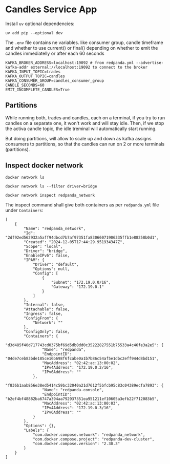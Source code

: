 # Candles Service App

Install `uv` optional dependencies:

    uv add pip --optional dev

The `.env` file contains ne variables. like consumer group, candle timeframe and whether to use current() or final() depending on whether to emit the candles immediatelly or after each 60 seconds

    KAFKA_BROKER_ADDRESS=localhost:19092 # from redpanda.yml --advertise-kafka-addr external://localhost:19092 to connect to the broker
    KAFKA_INPUT_TOPIC=trades
    KAFKA_OUTPUT_TOPIC=candles
    KAFKA_CONSUMER_GROUP=candles_consumer_group
    CANDLE_SECONDS=60
    EMIT_INCOMPLETE_CANDLES=True

## Partitions

While running both, trades and candles, each on a terminal, if you try to run candles on a separate one, it won't work and will stay idle. Then, if we stop the activa candle topic, the idle treminal will automatically start running.

But doing partitions, will allow to scale up and down as kafka assigns consumers to partitions, so that the candles can run on 2 or more terminals (partitions).

## Inspect docker network

    docker network ls

    docker network ls --filter driver=bridge 

    docker network inspect redpanda_network


The inspect command shall give both containers as per `redpanda.yml` file under `Containers`:

    [
        {
            "Name": "redpanda_network",
            "Id": "2df92ed562932a5aff94dbcd7b7af97351fa83066071906335ffb1e88258b0d1",
            "Created": "2024-12-05T17:44:29.951934347Z",
            "Scope": "local",
            "Driver": "bridge",
            "EnableIPv6": false,
            "IPAM": {
                "Driver": "default",
                "Options": null,
                "Config": [
                    {
                        "Subnet": "172.19.0.0/16",
                        "Gateway": "172.19.0.1"
                    }
                ]
            },
            "Internal": false,
            "Attachable": false,
            "Ingress": false,
            "ConfigFrom": {
                "Network": ""
            },
            "ConfigOnly": false,
            "Containers": {
                "d3d485f40d717743cd0375bf69d5db0dd0c35222827551b75533a4c46fe3a2e5": {
                    "Name": "redpanda",
                    "EndpointID": "04de7ceb83bde185ce16b698f6fcabe0a1b7b86c54af5e1dbc2eff944d8bd151",
                    "MacAddress": "02:42:ac:13:00:02",
                    "IPv4Address": "172.19.0.2/16",
                    "IPv6Address": ""
                },
                "f836b1aab856e38ed5414c59bc32040a21d7612f5bfcb95c83c04389ecfa7893": {
                    "Name": "redpanda-console",
                    "EndpointID": "b2ef4bf48882ba6747a394aa792937351ea951211ef10605a3efb22f712083b5",
                    "MacAddress": "02:42:ac:13:00:03",
                    "IPv4Address": "172.19.0.3/16",
                    "IPv6Address": ""
                }
            },
            "Options": {},
            "Labels": {
                "com.docker.compose.network": "redpanda_network",
                "com.docker.compose.project": "redpanda-dev-cluster",
                "com.docker.compose.version": "2.30.3"
            }
        }
    ]